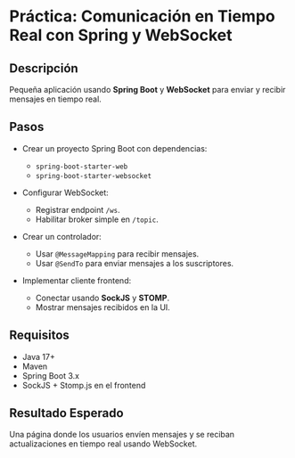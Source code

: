 # Práctica: Comunicación en Tiempo Real con Spring y WebSocket

## Descripción
Pequeña aplicación usando **Spring Boot** y **WebSocket** para enviar y recibir mensajes en tiempo real.

## Pasos

- Crear un proyecto Spring Boot con dependencias:
  - `spring-boot-starter-web`
  - `spring-boot-starter-websocket`

- Configurar WebSocket:
  - Registrar endpoint `/ws`.
  - Habilitar broker simple en `/topic`.

- Crear un controlador:
  - Usar `@MessageMapping` para recibir mensajes.
  - Usar `@SendTo` para enviar mensajes a los suscriptores.

- Implementar cliente frontend:
  - Conectar usando **SockJS** y **STOMP**.
  - Mostrar mensajes recibidos en la UI.

## Requisitos

- Java 17+
- Maven
- Spring Boot 3.x
- SockJS + Stomp.js en el frontend

## Resultado Esperado

Una página donde los usuarios envíen mensajes y se reciban actualizaciones en tiempo real usando WebSocket.
